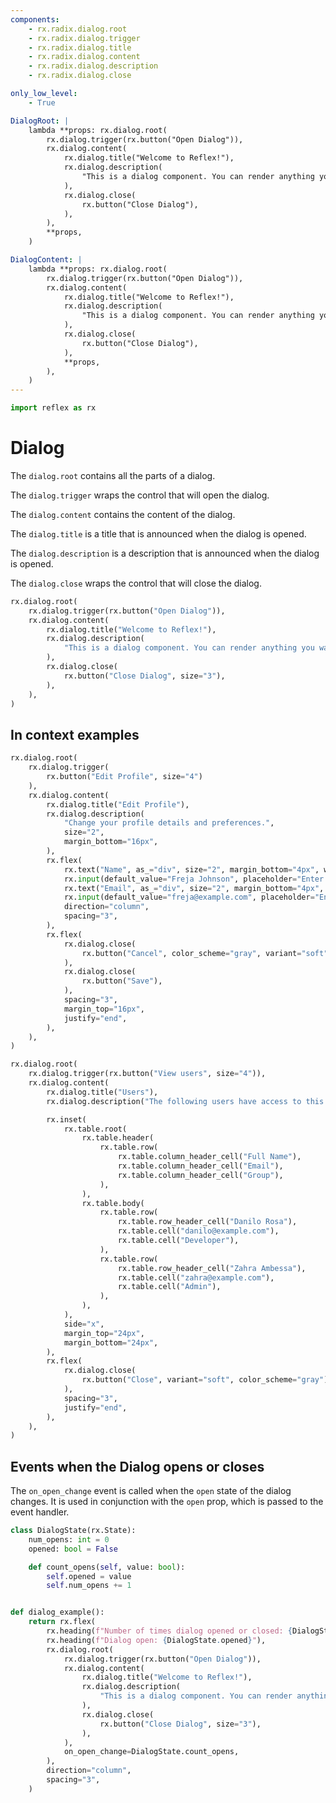 ```yaml
---
components:
    - rx.radix.dialog.root
    - rx.radix.dialog.trigger
    - rx.radix.dialog.title
    - rx.radix.dialog.content
    - rx.radix.dialog.description
    - rx.radix.dialog.close

only_low_level:
    - True

DialogRoot: |
    lambda **props: rx.dialog.root(
        rx.dialog.trigger(rx.button("Open Dialog")),
        rx.dialog.content(
            rx.dialog.title("Welcome to Reflex!"),
            rx.dialog.description(
                "This is a dialog component. You can render anything you want in here.",
            ),
            rx.dialog.close(
                rx.button("Close Dialog"),
            ),
        ),
        **props,
    )

DialogContent: |
    lambda **props: rx.dialog.root(
        rx.dialog.trigger(rx.button("Open Dialog")),
        rx.dialog.content(
            rx.dialog.title("Welcome to Reflex!"),
            rx.dialog.description(
                "This is a dialog component. You can render anything you want in here.",
            ),
            rx.dialog.close(
                rx.button("Close Dialog"),
            ),
            **props,
        ),
    )
---
```



```python exec
import reflex as rx
```

# Dialog

The `dialog.root` contains all the parts of a dialog.

The `dialog.trigger` wraps the control that will open the dialog.

The `dialog.content` contains the content of the dialog.

The `dialog.title` is a title that is announced when the dialog is opened.

The `dialog.description` is a description that is announced when the dialog is opened.

The `dialog.close` wraps the control that will close the dialog.

```python demo
rx.dialog.root(
    rx.dialog.trigger(rx.button("Open Dialog")),
    rx.dialog.content(
        rx.dialog.title("Welcome to Reflex!"),
        rx.dialog.description(
            "This is a dialog component. You can render anything you want in here.",
        ),
        rx.dialog.close(
            rx.button("Close Dialog", size="3"),
        ),
    ),
)
```

## In context examples

```python demo
rx.dialog.root(
    rx.dialog.trigger(
        rx.button("Edit Profile", size="4")
    ),
    rx.dialog.content(
        rx.dialog.title("Edit Profile"),
        rx.dialog.description(
            "Change your profile details and preferences.",
            size="2",
            margin_bottom="16px",
        ),
        rx.flex(
            rx.text("Name", as_="div", size="2", margin_bottom="4px", weight="bold"),
            rx.input(default_value="Freja Johnson", placeholder="Enter your name"),
            rx.text("Email", as_="div", size="2", margin_bottom="4px", weight="bold"),
            rx.input(default_value="freja@example.com", placeholder="Enter your email"),
            direction="column",
            spacing="3",
        ),
        rx.flex(
            rx.dialog.close(
                rx.button("Cancel", color_scheme="gray", variant="soft"),
            ),
            rx.dialog.close(
                rx.button("Save"),
            ),
            spacing="3",
            margin_top="16px",
            justify="end",
        ),
    ),
)
```

```python demo
rx.dialog.root(
    rx.dialog.trigger(rx.button("View users", size="4")),
    rx.dialog.content(
        rx.dialog.title("Users"),
        rx.dialog.description("The following users have access to this project."),

        rx.inset(
            rx.table.root(
                rx.table.header(
                    rx.table.row(
                        rx.table.column_header_cell("Full Name"),
                        rx.table.column_header_cell("Email"),
                        rx.table.column_header_cell("Group"),
                    ),
                ),
                rx.table.body(
                    rx.table.row(
                        rx.table.row_header_cell("Danilo Rosa"),
                        rx.table.cell("danilo@example.com"),
                        rx.table.cell("Developer"),
                    ),
                    rx.table.row(
                        rx.table.row_header_cell("Zahra Ambessa"),
                        rx.table.cell("zahra@example.com"),
                        rx.table.cell("Admin"),
                    ),
                ),
            ),
            side="x",
            margin_top="24px",
            margin_bottom="24px",
        ),
        rx.flex(
            rx.dialog.close(
                rx.button("Close", variant="soft", color_scheme="gray"),
            ),
            spacing="3",
            justify="end",
        ),
    ),
)
```

## Events when the Dialog opens or closes

The `on_open_change` event is called when the `open` state of the dialog changes. It is used in conjunction with the `open` prop, which is passed to the event handler.

```python demo exec
class DialogState(rx.State):
    num_opens: int = 0
    opened: bool = False

    def count_opens(self, value: bool):
        self.opened = value
        self.num_opens += 1


def dialog_example():
    return rx.flex(
        rx.heading(f"Number of times dialog opened or closed: {DialogState.num_opens}"),
        rx.heading(f"Dialog open: {DialogState.opened}"),
        rx.dialog.root(
            rx.dialog.trigger(rx.button("Open Dialog")),
            rx.dialog.content(
                rx.dialog.title("Welcome to Reflex!"),
                rx.dialog.description(
                    "This is a dialog component. You can render anything you want in here.",
                ),
                rx.dialog.close(
                    rx.button("Close Dialog", size="3"),
                ),
            ),
            on_open_change=DialogState.count_opens,
        ),
        direction="column",
        spacing="3",
    )
```
